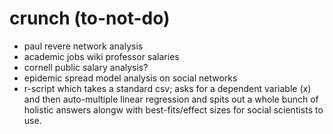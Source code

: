 crunch (to-not-do)
================

* paul revere network analysis
* academic jobs wiki professor salaries
* cornell public salary analysis?
* epidemic spread model analysis on social networks
* r-script which takes a standard csv; asks for a dependent variable (x) and then auto-multiple linear regression and spits out a whole bunch of holistic answers alongw with best-fits/effect sizes for social scientists to use.
